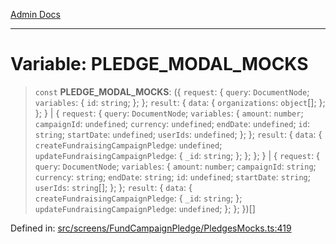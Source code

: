 [Admin Docs](/)

***

# Variable: PLEDGE\_MODAL\_MOCKS

> `const` **PLEDGE\_MODAL\_MOCKS**: (\{ `request`: \{ `query`: `DocumentNode`; `variables`: \{ `id`: `string`; \}; \}; `result`: \{ `data`: \{ `organizations`: `object`[]; \}; \}; \} \| \{ `request`: \{ `query`: `DocumentNode`; `variables`: \{ `amount`: `number`; `campaignId`: `undefined`; `currency`: `undefined`; `endDate`: `undefined`; `id`: `string`; `startDate`: `undefined`; `userIds`: `undefined`; \}; \}; `result`: \{ `data`: \{ `createFundraisingCampaignPledge`: `undefined`; `updateFundraisingCampaignPledge`: \{ `_id`: `string`; \}; \}; \}; \} \| \{ `request`: \{ `query`: `DocumentNode`; `variables`: \{ `amount`: `number`; `campaignId`: `string`; `currency`: `string`; `endDate`: `string`; `id`: `undefined`; `startDate`: `string`; `userIds`: `string`[]; \}; \}; `result`: \{ `data`: \{ `createFundraisingCampaignPledge`: \{ `_id`: `string`; \}; `updateFundraisingCampaignPledge`: `undefined`; \}; \}; \})[]

Defined in: [src/screens/FundCampaignPledge/PledgesMocks.ts:419](https://github.com/gautam-divyanshu/talawa-admin/blob/10f2081e01fc4f6c0767e35f8c4ed3f09fb1baac/src/screens/FundCampaignPledge/PledgesMocks.ts#L419)
